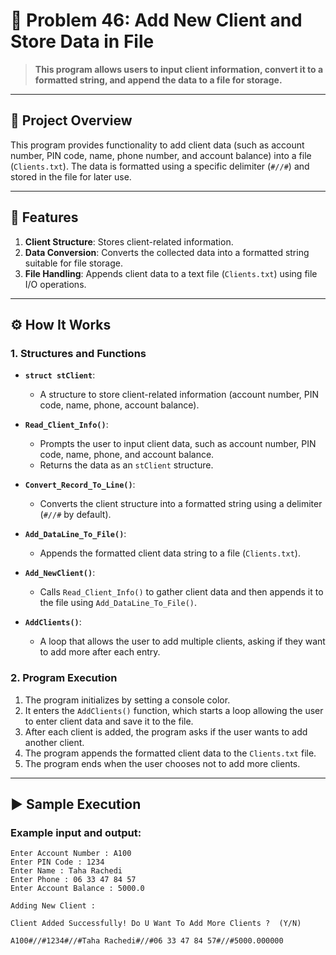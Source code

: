 # 🎯 Problem 46: Add New Client and Store Data in File 

> **This program allows users to input client information, convert it to a formatted string, and append the data to a file for storage.**

---

## 📘 Project Overview
This program provides functionality to add client data (such as account number, PIN code, name, phone number, and account balance) into a file (`Clients.txt`). The data is formatted using a specific delimiter (`#//#`) and stored in the file for later use.

---

## 🌟 Features
1. **Client Structure**: Stores client-related information.
2. **Data Conversion**: Converts the collected data into a formatted string suitable for file storage.
3. **File Handling**: Appends client data to a text file (`Clients.txt`) using file I/O operations.

---

## ⚙️ How It Works

### 1. Structures and Functions
- **`struct stClient`**:
  - A structure to store client-related information (account number, PIN code, name, phone, account balance).

- **`Read_Client_Info()`**:
  - Prompts the user to input client data, such as account number, PIN code, name, phone, and account balance.
  - Returns the data as an `stClient` structure.

- **`Convert_Record_To_Line()`**:
  - Converts the client structure into a formatted string using a delimiter (`#//#` by default).

- **`Add_DataLine_To_File()`**:
  - Appends the formatted client data string to a file (`Clients.txt`).

- **`Add_NewClient()`**:
  - Calls `Read_Client_Info()` to gather client data and then appends it to the file using `Add_DataLine_To_File()`.

- **`AddClients()`**:
  - A loop that allows the user to add multiple clients, asking if they want to add more after each entry.

### 2. Program Execution
1. The program initializes by setting a console color.
2. It enters the `AddClients()` function, which starts a loop allowing the user to enter client data and save it to the file.
3. After each client is added, the program asks if the user wants to add another client.
4. The program appends the formatted client data to the `Clients.txt` file.
5. The program ends when the user chooses not to add more clients.

---

## ▶️ Sample Execution

### Example input and output:
```plaintext
Enter Account Number : A100
Enter PIN Code : 1234
Enter Name : Taha Rachedi
Enter Phone : 06 33 47 84 57
Enter Account Balance : 5000.0

Adding New Client : 

Client Added Successfully! Do U Want To Add More Clients ?  (Y/N)

A100#//#1234#//#Taha Rachedi#//#06 33 47 84 57#//#5000.000000
